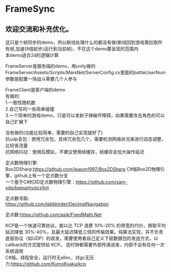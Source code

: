 # FrameSync  

欢迎交流和补充优化。  
--
这只是个帧同步的demo，所以断线处理什么的都没有做(断线回到游戏需拉取所有帧,加速(8倍起步)运行到当前帧)，不在这个demo要呈现的范围内  
本demo适合2d的逻辑计算

FrameServer是服务端的demo，用unity做的  
FrameServer/Assets/Scripts/MarsNet/ServerConfig.cs里面的battleUserNum参数是配置一场战斗需要几个人参与

FrameClient是客户端的demo  
有做的:  
1.一致性随机数  
2.自己写的一些简单碰撞  
3.一个简单的游戏demo，只是可以发射子弹破坏障碍，如果需要攻击角色的可以自己扩展下  

没有做的(功能比较简单，需要的自己实现就好了)  
抗udp丢包：使用冗余包，具体冗余包几个，需要检测网络状况来进行动态调整，比较省流量  
抗网络抖动：使用后模拟，不建议使用帧缓存，帧缓存会加大操作延迟  

定点数物理引擎:  
Box2DSharp:https://github.com/jeason1997/Box2DSharp   C#版Box2D物理引擎，github上有一个定点数分支  
一个基于C#的3D定点数物理引擎：https://github.com/sam-vdp/bepuphysics1int  

定点数寻路:  
https://github.com/labbbirder/DecimalNavigation  

定点数:https://github.com/asik/FixedMath.Net  

KCP是一个快速可靠协议，能以比 TCP 浪费 10%-20% 的带宽的代价，换取平均延迟降低 30%-40%，且最大延迟降低三倍的传输效果。纯算法实现，并不负责底层协议（如UDP）的收发，需要使用者自己定义下层数据包的发送方式，以 callback的方式提供给 KCP。 连时钟都需要外部传递进来，内部不会有任何一次系统调用  
C#版。线程安全，运行时无alloc，对gc无压力:https://github.com/KumoKyaku/kcp
